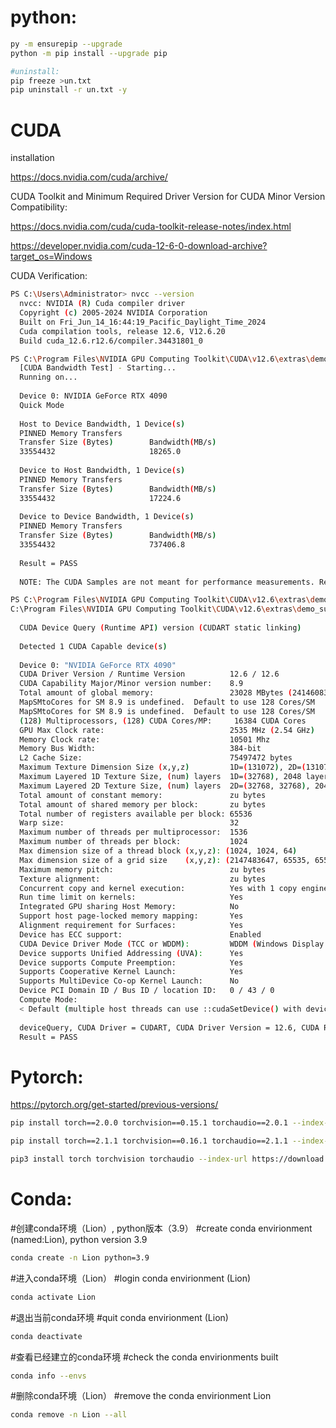 # python:

```bash
py -m ensurepip --upgrade
python -m pip install --upgrade pip

#uninstall:
pip freeze >un.txt
pip uninstall -r un.txt -y
```

# CUDA


installation

  https://docs.nvidia.com/cuda/archive/
  
  CUDA Toolkit and Minimum Required Driver Version for CUDA Minor Version Compatibility:
  
  https://docs.nvidia.com/cuda/cuda-toolkit-release-notes/index.html
  
  https://developer.nvidia.com/cuda-12-6-0-download-archive?target_os=Windows

CUDA Verification:

```bash
PS C:\Users\Administrator> nvcc --version
  nvcc: NVIDIA (R) Cuda compiler driver
  Copyright (c) 2005-2024 NVIDIA Corporation
  Built on Fri_Jun_14_16:44:19_Pacific_Daylight_Time_2024
  Cuda compilation tools, release 12.6, V12.6.20
  Build cuda_12.6.r12.6/compiler.34431801_0

PS C:\Program Files\NVIDIA GPU Computing Toolkit\CUDA\v12.6\extras\demo_suite> .\bandwidthTest.exe
  [CUDA Bandwidth Test] - Starting...
  Running on...
  
  Device 0: NVIDIA GeForce RTX 4090
  Quick Mode
  
  Host to Device Bandwidth, 1 Device(s)
  PINNED Memory Transfers
  Transfer Size (Bytes)        Bandwidth(MB/s)
  33554432                     18265.0
  
  Device to Host Bandwidth, 1 Device(s)
  PINNED Memory Transfers
  Transfer Size (Bytes)        Bandwidth(MB/s)
  33554432                     17224.6
  
  Device to Device Bandwidth, 1 Device(s)
  PINNED Memory Transfers
  Transfer Size (Bytes)        Bandwidth(MB/s)
  33554432                     737406.8
  
  Result = PASS
  
  NOTE: The CUDA Samples are not meant for performance measurements. Results may vary when GPU Boost is enabled.

PS C:\Program Files\NVIDIA GPU Computing Toolkit\CUDA\v12.6\extras\demo_suite> .\deviceQuery.exe
C:\Program Files\NVIDIA GPU Computing Toolkit\CUDA\v12.6\extras\demo_suite\deviceQuery.exe Starting...
  
  CUDA Device Query (Runtime API) version (CUDART static linking)
  
  Detected 1 CUDA Capable device(s)
  
  Device 0: "NVIDIA GeForce RTX 4090"
  CUDA Driver Version / Runtime Version          12.6 / 12.6
  CUDA Capability Major/Minor version number:    8.9
  Total amount of global memory:                 23028 MBytes (24146083840 bytes)
  MapSMtoCores for SM 8.9 is undefined.  Default to use 128 Cores/SM
  MapSMtoCores for SM 8.9 is undefined.  Default to use 128 Cores/SM
  (128) Multiprocessors, (128) CUDA Cores/MP:     16384 CUDA Cores
  GPU Max Clock rate:                            2535 MHz (2.54 GHz)
  Memory Clock rate:                             10501 Mhz
  Memory Bus Width:                              384-bit
  L2 Cache Size:                                 75497472 bytes
  Maximum Texture Dimension Size (x,y,z)         1D=(131072), 2D=(131072, 65536), 3D=(16384, 16384, 16384)
  Maximum Layered 1D Texture Size, (num) layers  1D=(32768), 2048 layers
  Maximum Layered 2D Texture Size, (num) layers  2D=(32768, 32768), 2048 layers
  Total amount of constant memory:               zu bytes
  Total amount of shared memory per block:       zu bytes
  Total number of registers available per block: 65536
  Warp size:                                     32
  Maximum number of threads per multiprocessor:  1536
  Maximum number of threads per block:           1024
  Max dimension size of a thread block (x,y,z): (1024, 1024, 64)
  Max dimension size of a grid size    (x,y,z): (2147483647, 65535, 65535)
  Maximum memory pitch:                          zu bytes
  Texture alignment:                             zu bytes
  Concurrent copy and kernel execution:          Yes with 1 copy engine(s)
  Run time limit on kernels:                     Yes
  Integrated GPU sharing Host Memory:            No
  Support host page-locked memory mapping:       Yes
  Alignment requirement for Surfaces:            Yes
  Device has ECC support:                        Enabled
  CUDA Device Driver Mode (TCC or WDDM):         WDDM (Windows Display Driver Model)
  Device supports Unified Addressing (UVA):      Yes
  Device supports Compute Preemption:            Yes
  Supports Cooperative Kernel Launch:            Yes
  Supports MultiDevice Co-op Kernel Launch:      No
  Device PCI Domain ID / Bus ID / location ID:   0 / 43 / 0
  Compute Mode:
  < Default (multiple host threads can use ::cudaSetDevice() with device simultaneously) >
  
  deviceQuery, CUDA Driver = CUDART, CUDA Driver Version = 12.6, CUDA Runtime Version = 12.6, NumDevs = 1, Device0 = NVIDIA GeForce RTX 4090
  Result = PASS
```


# Pytorch:
https://pytorch.org/get-started/previous-versions/

```bash
pip install torch==2.0.0 torchvision==0.15.1 torchaudio==2.0.1 --index-url https://download.pytorch.org/whl/cu118

pip install torch==2.1.1 torchvision==0.16.1 torchaudio==2.1.1 --index-url https://download.pytorch.org/whl/cu121

pip3 install torch torchvision torchaudio --index-url https://download.pytorch.org/whl/cu118
```


# Conda:

#创建conda环境（Lion）, python版本（3.9）
#create conda envirionment (named:Lion), python version 3.9

```bash
conda create -n Lion python=3.9
```

#进入conda环境（Lion）
#login conda envirionment (Lion)

```bash
conda activate Lion
```

#退出当前conda环境
#quit conda envirionment (Lion)

```bash
conda deactivate
```

#查看已经建立的conda环境
#check the conda envirionments built

```bash
conda info --envs
```

#删除conda环境（Lion）
#remove the conda envirionment Lion

```bash
conda remove -n Lion --all
```
